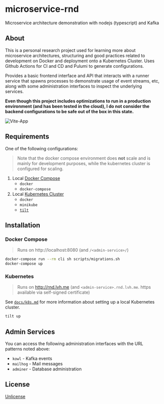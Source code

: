 # microservice-rnd

Microservice architecture demonstration with nodejs (typescript) and Kafka

## About

This is a personal research project used for learning more about microservice architectures,
structuring and good practices related to development on Docker and deployment onto a
Kubernetes Cluster. Uses Github Actions for CI and CD and Pulumi to generate configurations.

Provides a basic frontend interface and API that interacts with a runner service that
spawns processes to demonstrate usage of event streams, etc, along with some administration
interfaces to inspect the underlying services.

**Even though this project includes optimizations to run in a production environment
(and has been tested in the cloud), I do not consider the backend configurations to
be safe out of the box in this state.**

![Vite-App](https://user-images.githubusercontent.com/161548/163657043-a2f3b766-77a6-44fc-8b62-078c6fa8390c.png)

## Requirements

One of the following configurations:

> Note that the docker compose environment does **not** scale and is mainly for development
> purposes, while the kubernetes cluster is configured for scaling.

1. Local [Docker Compose](#docker-compose)
    * `docker`
    * `docker-compose`
2. Local [Kubernetes Cluster](#kubernetes)
    * `docker`
    * `minikube`
    * [`tilt`](https://tilt.dev/)

## Installation

### Docker Compose

> Runs on http://localhost:8080 (and `/<admin-service>/`)

```bash
docker-compose run --rm cli sh scripts/migrations.sh
docker-compose up
```

### Kubernetes

> Runs on http://rnd.lvh.me (and `<admin-service>.rnd.lvh.me`. https available via self-signed certificate)

See [`docs/k8s.md`](docs/k8s.md) for more information about setting up a local Kubernetes cluster.

```bash
tilt up
```

## Admin Services

You can access the following administration interfaces with the URL patterns noted above:

* `kowl` - Kafka events
* `mailhog` - Mail messages
* `adminer` - Database administration

## License

[Unlicense](./UNLICENSE)
